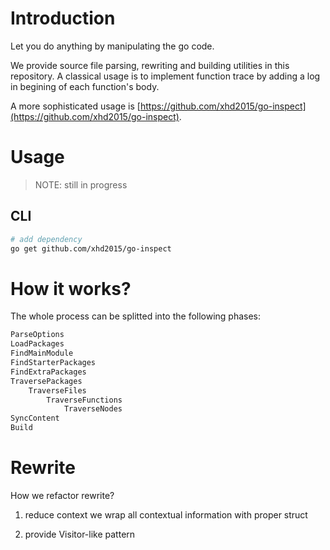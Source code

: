 # Introduction
Let you do anything by manipulating the go code. 

We provide source file parsing, rewriting and building utilities in this repository. A classical usage is to implement function trace by adding a log in begining of each function's body.

A more sophisticated usage is [https://github.com/xhd2015/go-inspect](https://github.com/xhd2015/go-inspect).

# Usage
> NOTE: still in progress
## CLI
```bash
# add dependency
go get github.com/xhd2015/go-inspect
```

# How it works?
The whole process can be splitted into the following phases:
```bash
ParseOptions
LoadPackages
FindMainModule
FindStarterPackages
FindExtraPackages
TraversePackages
    TraverseFiles
        TraverseFunctions
            TraverseNodes
SyncContent
Build
```


# Rewrite
How we refactor rewrite?

1. reduce context
we wrap all contextual information with proper struct

2. provide Visitor-like pattern